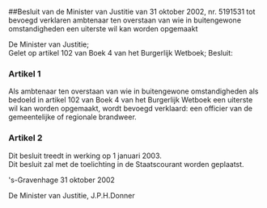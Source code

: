 <meta http-equiv='Content-Type' content='text/html; charset=utf-8' />

##Besluit van de Minister van Justitie van 31 oktober 2002, nr. 5191531 tot bevoegd verklaren ambtenaar ten overstaan van wie in buitengewone omstandigheden een uiterste wil kan worden opgemaakt

De Minister van Justitie;  
Gelet op artikel 102 van Boek 4 van het Burgerlijk Wetboek;
Besluit:    

### Artikel  1  

Als ambtenaar ten overstaan van wie in buitengewone omstandigheden als bedoeld in artikel 102 van Boek 4 van het Burgerlijk Wetboek een uiterste wil kan worden opgemaakt, wordt bevoegd verklaard: een officier van de gemeentelijke of regionale brandweer.  

### Artikel  2  

Dit besluit treedt in werking op 1 januari 2003.  
Dit besluit zal met de toelichting in de Staatscourant worden geplaatst.   

's-Gravenhage 
31 oktober 2002    

De 
Minister van Justitie, 
J.P.H.Donner    
